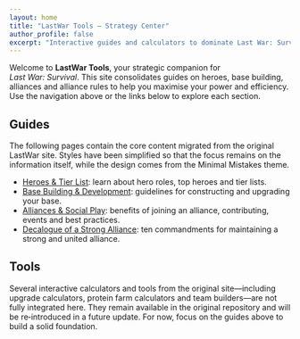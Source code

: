```yaml
---
layout: home
title: "LastWar Tools – Strategy Center"
author_profile: false
excerpt: "Interactive guides and calculators to dominate Last War: Survival"
---
```


Welcome to **LastWar Tools**, your strategic companion for *Last War: Survival*.  This site consolidates guides on heroes, base building, alliances and alliance rules to help you maximise your power and efficiency.  Use the navigation above or the links below to explore each section.

## Guides

The following pages contain the core content migrated from the original LastWar site.  Styles have been simplified so that the focus remains on the information itself, while the design comes from the Minimal Mistakes theme.

- [Heroes & Tier List](/pages/heroes.html): learn about hero roles, top heroes and tier lists.
- [Base Building & Development](/pages/base-building.html): guidelines for constructing and upgrading your base.
- [Alliances & Social Play](/pages/alliances.html): benefits of joining an alliance, contributing, events and best practices.
- [Decalogue of a Strong Alliance](/pages/rules.html): ten commandments for maintaining a strong and united alliance.

## Tools

Several interactive calculators and tools from the original site—including upgrade calculators, protein farm calculators and team builders—are not fully integrated here.  They remain available in the original repository and will be re‑introduced in a future update.  For now, focus on the guides above to build a solid foundation.

